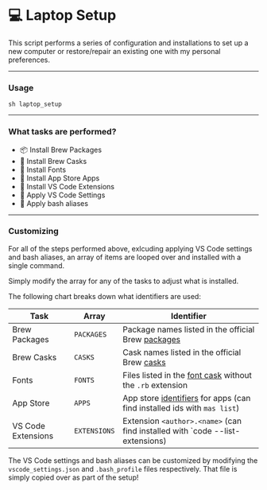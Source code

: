 # :computer: Laptop Setup

This script performs a series of configuration and installations to set up a new computer or restore/repair an existing one with my personal preferences.

---

### Usage

```
sh laptop_setup
```

---

### What tasks are performed?

- :package: Install Brew Packages
- :beer: Install Brew Casks
- :pencil: Install Fonts
- :apple: Install App Store Apps
- :pushpin: Install VS Code Extensions
- :wrench: Apply VS Code Settings
- :construction: Apply bash aliases

---

### Customizing

For all of the steps performed above, exlcuding applying VS Code settings and bash aliases, an array of items are looped over and installed with a single command.

Simply modify the array for any of the tasks to adjust what is installed.

The following chart breaks down what identifiers are used:

| Task               | Array        | Identifier                                                                    |
| ------------------ | ------------ | ----------------------------------------------------------------------------- |
| Brew Packages      | `PACKAGES`   | Package names listed in the official Brew [packages]                          |
| Brew Casks         | `CASKS`      | Cask names listed in the official Brew [casks]                                |
| Fonts              | `FONTS`      | Files listed in the [font cask] without the `.rb` extension                   |
| App Store          | `APPS`       | App store [identifiers] for apps (can find installed ids with `mas list`)     |
| VS Code Extensions | `EXTENSIONS` | Extension `<author>.<name>` (can find installed with `code --list-extensions) |

[packages]: https://formulae.brew.sh/formula/
[casks]: https://formulae.brew.sh/cask/
[font cask]: https://github.com/Homebrew/homebrew-cask-fonts/tree/master/Casks
[identifiers]: https://github.com/mas-cli/mas#-usage

The VS Code settings and bash aliases can be customized by modifying the `vscode_settings.json` and `.bash_profile` files respectively. That file is simply copied over as part of the setup!
